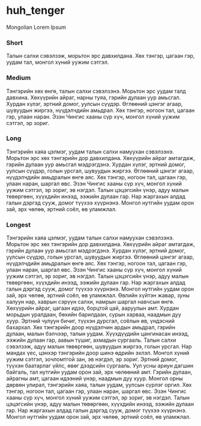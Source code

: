 # huh_tenger
Mongolian Lorem Ipsum

### Short

Талын салхи сэвэлзэж, морьтон эрс давхилдана. Хөх тэнгэр, цагаан гэр, уудам тал, монгол хүний уужим сэтгэл.

### Medium

Тэнгэрийн хөх өнгө, талын салхи сэвэлзэнэ. Морьтон эрс уудам талд давхина. Хөхүүрийн айраг, нарны туяа, гэрийн дулаан уур амьсгал. Хурдан хүлэг, эртний домог, уулсын сүүдэр. Өглөөний цэнгэг агаар, шувуудын жиргээ, нүүдэлчдийн амьдрал. Хөх тэнгэр, ногоон тал, цагаан гэр, улаан наран. Эзэн Чингис хааны сүр хүч, монгол хүний уужим сэтгэл, эр зориг.

### Long

Тэнгэрийн хаяа цэлмэг, уудам талын салхи намуухан сэвэлзэнэ. Морьтон эрс хөх тэнгэрийн дор давхилдана. Хөхүүрийн айраг амтагдаж, гэрийн дулаан уур амьсгал мэдрэгдэнэ. Хурдан хүлэг, эртний домог, уулсын сүүдэр, голын урсгал, шувуудын жиргээ. Өглөөний цэнгэг агаар, нүүдэлчдийн амьдралын өнгө аяс. Хөх тэнгэр, ногоон тал, цагаан гэр, улаан наран, шаргал өвс. Эзэн Чингис хааны сүр хүч, монгол хүний уужим сэтгэл, эр зориг, эв нэгдэл. Талын цэцэгсийн үнэр, адуу малын төвөргөөн, хүүхдийн инээд, ээжийн дулаан гар. Нар жаргахын алдад галын дэргэд сууж, домог түүхээ хүүрнэнэ. Монгол нутгийн уудам орон зай, эрх чөлөө, эртний соёл, өв уламжлал.

### Longest

Тэнгэрийн хаяа цэлмэг, уудам талын салхи намуухан сэвэлзэнэ. Морьтон эрс хөх тэнгэрийн дор давхилдана. Хөхүүрийн айраг амтагдаж, гэрийн дулаан уур амьсгал мэдрэгдэнэ. Хурдан хүлэг, эртний домог, уулсын сүүдэр, голын урсгал, шувуудын жиргээ. Өглөөний цэнгэг агаар, нүүдэлчдийн амьдралын өнгө аяс. Хөх тэнгэр, ногоон тал, цагаан гэр, улаан наран, шаргал өвс. Эзэн Чингис хааны сүр хүч, монгол хүний уужим сэтгэл, эр зориг, эв нэгдэл. Талын цэцэгсийн үнэр, адуу малын төвөргөөн, хүүхдийн инээд, ээжийн дулаан гар. Нар жаргахын алдад галын дэргэд сууж, домог түүхээ хүүрнэнэ. Монгол нутгийн уудам орон зай, эрх чөлөө, эртний соёл, өв уламжлал.
Өвлийн хүйтэн жавар, зуны халуун нар, хаврын сэрүүн салхи, намрын шаргал навчсын өнгө. Хөхүүрийн айраг, цагаан идээ, борцтой цай, ааруулын амт. Хурдан морьдын уралдаан, бөхийн барилдаан, сурын харваа, наадмын дуу хуур. Эртний чулуун бичиг, түүхэн дурсгал, соёлын өв, үндэсний бахархал. Хөх тэнгэрийн доор нүүдэлчин ардын амьдрал, гэрийн дулаан, малын бэлчээр, талын уудам. Хүүхдүүдийн цангинасан инээд, ээжийн дулаан гар, аавын түшиг, ахмадын сургааль.
Талын салхи сэвэлзэж, адуу малын төвөргөөн, шувуудын жиргээ, голын урсгал. Нар мандах үес, цэнхэр тэнгэрийн доор шинэ өдрийн эхлэл. Монгол хүний уужим сэтгэл, зочломтгой зан, эв нэгдэл, эр зориг. Эртний домог, түүхэн баатарлаг үйлс, өвөг дээдсийн сургааль. Уул усны ариун дагшин байгаль, тал нутгийн уудам орон зай, эрх чөлөөний амт. Гэрийн дулаан, айрагны амт, цагаан идээний үнэр, наадмын дуу хуур.
Монгол орны дөрвөн улирал, тэнгэрийн хаяа, талын уудам, уулсын сүрлэг оргил. Хөх тэнгэр, ногоон тал, цагаан гэр, улаан наран, шаргал өвс. Эзэн Чингис хааны сүр хүч, монгол хүний уужим сэтгэл, эр зориг, эв нэгдэл. Талын цэцэгсийн үнэр, адуу малын төвөргөөн, хүүхдийн инээд, ээжийн дулаан гар. Нар жаргахын алдад галын дэргэд сууж, домог түүхээ хүүрнэнэ. Монгол нутгийн уудам орон зай, эрх чөлөө, эртний соёл, өв уламжлал.

